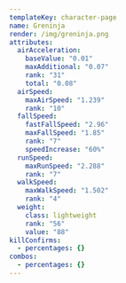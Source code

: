 ```yaml
---
templateKey: character-page
name: Greninja
render: /img/greninja.png
attributes:
  airAcceleration:
    baseValue: "0.01"
    maxAdditional: "0.07"
    rank: "31"
    total: "0.08"
  airSpeed:
    maxAirSpeed: "1.239"
    rank: "10"
  fallSpeed:
    fastFallSpeed: "2.96"
    maxFallSpeed: "1.85"
    rank: "7"
    speedIncrease: "60%"
  runSpeed:
    maxRunSpeed: "2.288"
    rank: "7"
  walkSpeed:
    maxWalkSpeed: "1.502"
    rank: "4"
  weight:
    class: lightweight
    rank: "56"
    value: "88"
killConfirms:
  - percentages: {}
combos:
  - percentages: {}
---
```

